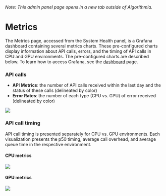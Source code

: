 _Note: This admin panel page opens in a new tab outside of Algorithmia._

# Metrics

The Metrics page, accessed from the System Health panel, is a Grafana dashboard containing several metrics charts. These pre-configured charts display information about API calls, errors, and the timing of API calls in CPU and GPU environments. The pre-configured charts are described below. To learn how to access Grafana, see the [dashboard](./687276) page.

### API calls

*   **API Metrics**: the number of API calls received within the last day and the status of these calls (delineated by color)
*   **Error Rates**: the number of each type (CPU vs. GPU) of error received (delineated by color)

![]({{site.url}}/developers/images/post_images/algo-images-admin/algo-1553793721671.png)

### API call timing

API call timing is presented separately for CPU vs. GPU environments. Each visualization presents the p50 timing, average call overhead, and average queue time in the respective environment.

#### CPU metrics

![]({{site.url}}/developers/images/post_images/algo-images-admin/algo-1553800730356.png)

#### GPU metrics

![]({{site.url}}/developers/images/post_images/algo-images-admin/algo-1553800762687.png)